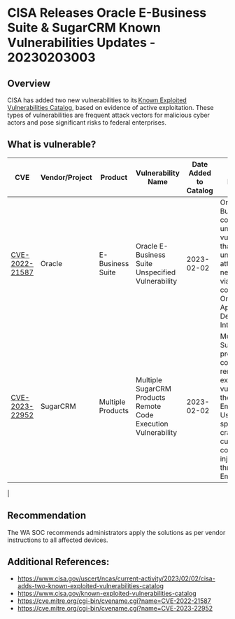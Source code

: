 # CISA Releases Oracle E-Business Suite & SugarCRM Known Vulnerabilities Updates - 20230203003

## Overview
CISA has added two new vulnerabilities to its [Known Exploited Vulnerabilities Catalog](https://www.cisa.gov/known-exploited-vulnerabilities-catalog), based on evidence of active exploitation. These types of vulnerabilities are frequent attack vectors for malicious cyber actors and pose significant risks to federal enterprises.

## What is vulnerable? 
| CVE | Vendor/Project | Product | Vulnerability Name | Date Added to Catalog | Short Description | Action | Due Date |
| --- | --- | --- | --- | --- | --- | --- | --- |
| [CVE-2022-21587](https://nvd.nist.gov/vuln/detail/CVE-2022-21587) | Oracle | E-Business Suite | Oracle E-Business Suite Unspecified Vulnerability | 2023-02-02 | Oracle E-Business Suite contains an unspecified vulnerability that allows an unauthenticated attacker with network access via HTTP to compromise Oracle Web Applications Desktop Integrator. | Apply updates per [vendor instructions](https://www.oracle.com/security-alerts/cpuoct2022.html). | 2023-02-23 |
| [CVE-2023-22952](https://nvd.nist.gov/vuln/detail/CVE-2023-22952) | SugarCRM | Multiple Products | Multiple SugarCRM Products Remote Code Execution Vulnerability | 2023-02-02 | Multiple SugarCRM products contain a remote code execution vulnerability in the EmailTemplates. Using a specially crafted request, custom PHP code can be injected through the EmailTemplates. | Apply updates per [vendor instructions](https://support.sugarcrm.com/Resources/Security/sugarcrm-sa-2023-001/). | 2023-02-23 |
|


## Recommendation
The WA SOC recommends administrators apply the solutions as per vendor instructions to all affected devices.

## Additional References:
* https://www.cisa.gov/uscert/ncas/current-activity/2023/02/02/cisa-adds-two-known-exploited-vulnerabilities-catalog
* https://www.cisa.gov/known-exploited-vulnerabilities-catalog
* https://cve.mitre.org/cgi-bin/cvename.cgi?name=CVE-2022-21587
* https://cve.mitre.org/cgi-bin/cvename.cgi?name=CVE-2023-22952